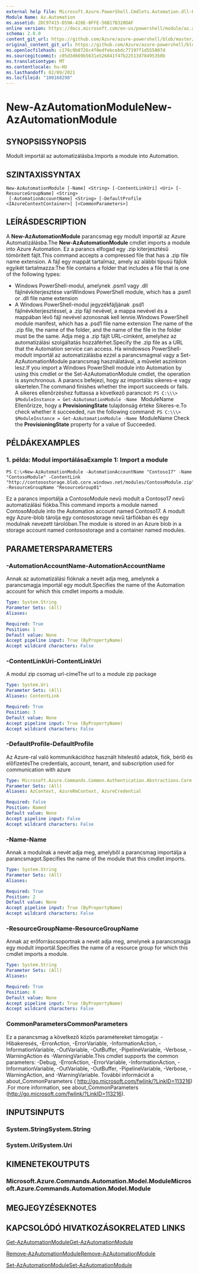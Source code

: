 ```yaml
---
external help file: Microsoft.Azure.PowerShell.Cmdlets.Automation.dll-Help.xml
Module Name: Az.Automation
ms.assetid: 2DC97415-D59A-428E-8FFE-56B17B320DAF
online version: https://docs.microsoft.com/en-us/powershell/module/az.automation/new-azautomationmodule
schema: 2.0.0
content_git_url: https://github.com/Azure/azure-powershell/blob/master/src/Automation/Automation/help/New-AzAutomationModule.md
original_content_git_url: https://github.com/Azure/azure-powershell/blob/master/src/Automation/Automation/help/New-AzAutomationModule.md
ms.openlocfilehash: c176c9b8726c4f0edfebcebdc77197f1d555807d
ms.sourcegitcommit: c05d3d669b5631e526841f47b22513d78495350b
ms.translationtype: MT
ms.contentlocale: hu-HU
ms.lasthandoff: 02/09/2021
ms.locfileid: "100168298"
---
```

# <span data-ttu-id="bbc1f-101">New-AzAutomationModule</span><span class="sxs-lookup"><span data-stu-id="bbc1f-101">New-AzAutomationModule</span></span>

## <span data-ttu-id="bbc1f-102">SYNOPSIS</span><span class="sxs-lookup"><span data-stu-id="bbc1f-102">SYNOPSIS</span></span>
<span data-ttu-id="bbc1f-103">Modult importál az automatizálásba.</span><span class="sxs-lookup"><span data-stu-id="bbc1f-103">Imports a module into Automation.</span></span>

## <span data-ttu-id="bbc1f-104">SZINTAXIS</span><span class="sxs-lookup"><span data-stu-id="bbc1f-104">SYNTAX</span></span>

```
New-AzAutomationModule [-Name] <String> [-ContentLinkUri] <Uri> [-ResourceGroupName] <String>
 [-AutomationAccountName] <String> [-DefaultProfile <IAzureContextContainer>] [<CommonParameters>]
```

## <span data-ttu-id="bbc1f-105">LEÍRÁS</span><span class="sxs-lookup"><span data-stu-id="bbc1f-105">DESCRIPTION</span></span>
<span data-ttu-id="bbc1f-106">A **New-AzAutomationModule** parancsmag egy modult importál az Azure Automatizálásba.</span><span class="sxs-lookup"><span data-stu-id="bbc1f-106">The **New-AzAutomationModule** cmdlet imports a module into Azure Automation.</span></span>
<span data-ttu-id="bbc1f-107">Ez a parancs elfogad egy .zip kiterjesztésű tömörített fájlt.</span><span class="sxs-lookup"><span data-stu-id="bbc1f-107">This command accepts a compressed file that has a .zip file name extension.</span></span>
<span data-ttu-id="bbc1f-108">A fájl egy mappát tartalmaz, amely az alábbi típusú fájlok egyikét tartalmazza:</span><span class="sxs-lookup"><span data-stu-id="bbc1f-108">The file contains a folder that includes a file that is one of the following types:</span></span> 
- <span data-ttu-id="bbc1f-109">Windows PowerShell-modul, amelynek .psm1 vagy .dll fájlnévkiterjesztése van</span><span class="sxs-lookup"><span data-stu-id="bbc1f-109">Windows PowerShell module, which has a .psm1 or .dll file name extension</span></span> 
- <span data-ttu-id="bbc1f-110">A Windows PowerShell-modul jegyzékfájljának .psd1 fájlnévkiterjesztéssel, a .zip fájl nevével, a mappa nevével és a mappában lévő fájl nevével azonosnak kell lennie.</span><span class="sxs-lookup"><span data-stu-id="bbc1f-110">Windows PowerShell module manifest, which has a .psd1 file name extension The name of the .zip file, the name of the folder, and the name of the file in the folder must be the same.</span></span>
<span data-ttu-id="bbc1f-111">Adja meg a .zip fájlt URL-címként, amelyhez az automatizálási szolgáltatás hozzáférhet.</span><span class="sxs-lookup"><span data-stu-id="bbc1f-111">Specify the .zip file as a URL that the Automation service can access.</span></span>
<span data-ttu-id="bbc1f-112">Ha windowsos PowerShell-modult importál az automatizálásba ezzel a parancsmagmal vagy a Set-AzAutomationModule parancsmag használatával, a művelet aszinkron lesz.</span><span class="sxs-lookup"><span data-stu-id="bbc1f-112">If you import a Windows PowerShell module into Automation by using this cmdlet or the Set-AzAutomationModule cmdlet, the operation is asynchronous.</span></span>
<span data-ttu-id="bbc1f-113">A parancs befejezi, hogy az importálás sikeres-e vagy sikertelen.</span><span class="sxs-lookup"><span data-stu-id="bbc1f-113">The command finishes whether the import succeeds or fails.</span></span>
<span data-ttu-id="bbc1f-114">A sikeres ellenőrzéshez futtassa a következő parancsot: `PS C:\\\> $ModuleInstance = Get-AzAutomationModule -Name ` ModuleName Ellenőrizze, hogy a **ProvisioningState** tulajdonság értéke Sikeres-e.</span><span class="sxs-lookup"><span data-stu-id="bbc1f-114">To check whether it succeeded, run the following command: `PS C:\\\> $ModuleInstance = Get-AzAutomationModule -Name `ModuleName Check the **ProvisioningState** property for a value of Succeeded.</span></span>

## <span data-ttu-id="bbc1f-115">PÉLDÁK</span><span class="sxs-lookup"><span data-stu-id="bbc1f-115">EXAMPLES</span></span>

### <span data-ttu-id="bbc1f-116">1. példa: Modul importálása</span><span class="sxs-lookup"><span data-stu-id="bbc1f-116">Example 1: Import a module</span></span>
```
PS C:\>New-AzAutomationModule -AutomationAccountName "Contoso17" -Name "ContosoModule" -ContentLink "http://contosostorage.blob.core.windows.net/modules/ContosoModule.zip" -ResourceGroupName "ResourceGroup01"
```

<span data-ttu-id="bbc1f-117">Ez a parancs importálja a ContosoModule nevű modult a Contoso17 nevű automatizálási fiókba.</span><span class="sxs-lookup"><span data-stu-id="bbc1f-117">This command imports a module named ContosoModule into the Automation account named Contoso17.</span></span>
<span data-ttu-id="bbc1f-118">A modult egy Azure-blob tárolja egy contosostorage nevű tárfiókban és egy modulnak nevezett tárolóban.</span><span class="sxs-lookup"><span data-stu-id="bbc1f-118">The module is stored in an Azure blob in a storage account named contosostorage and a container named modules.</span></span>

## <span data-ttu-id="bbc1f-119">PARAMETERS</span><span class="sxs-lookup"><span data-stu-id="bbc1f-119">PARAMETERS</span></span>

### <span data-ttu-id="bbc1f-120">-AutomationAccountName</span><span class="sxs-lookup"><span data-stu-id="bbc1f-120">-AutomationAccountName</span></span>
<span data-ttu-id="bbc1f-121">Annak az automatizálási fióknak a nevét adja meg, amelynek a parancsmagja importál egy modult.</span><span class="sxs-lookup"><span data-stu-id="bbc1f-121">Specifies the name of the Automation account for which this cmdlet imports a module.</span></span>

```yaml
Type: System.String
Parameter Sets: (All)
Aliases:

Required: True
Position: 1
Default value: None
Accept pipeline input: True (ByPropertyName)
Accept wildcard characters: False
```

### <span data-ttu-id="bbc1f-122">-ContentLinkUri</span><span class="sxs-lookup"><span data-stu-id="bbc1f-122">-ContentLinkUri</span></span>
<span data-ttu-id="bbc1f-123">A modul zip csomag url-címe</span><span class="sxs-lookup"><span data-stu-id="bbc1f-123">The url to a module zip package</span></span>

```yaml
Type: System.Uri
Parameter Sets: (All)
Aliases: ContentLink

Required: True
Position: 3
Default value: None
Accept pipeline input: True (ByPropertyName)
Accept wildcard characters: False
```

### <span data-ttu-id="bbc1f-124">-DefaultProfile</span><span class="sxs-lookup"><span data-stu-id="bbc1f-124">-DefaultProfile</span></span>
<span data-ttu-id="bbc1f-125">Az Azure-ral való kommunikációhoz használt hitelesítő adatok, fiók, bérlő és előfizetés</span><span class="sxs-lookup"><span data-stu-id="bbc1f-125">The credentials, account, tenant, and subscription used for communication with azure</span></span>

```yaml
Type: Microsoft.Azure.Commands.Common.Authentication.Abstractions.Core.IAzureContextContainer
Parameter Sets: (All)
Aliases: AzContext, AzureRmContext, AzureCredential

Required: False
Position: Named
Default value: None
Accept pipeline input: False
Accept wildcard characters: False
```

### <span data-ttu-id="bbc1f-126">-Name</span><span class="sxs-lookup"><span data-stu-id="bbc1f-126">-Name</span></span>
<span data-ttu-id="bbc1f-127">Annak a modulnak a nevét adja meg, amelyből a parancsmag importálja a parancsmagot.</span><span class="sxs-lookup"><span data-stu-id="bbc1f-127">Specifies the name of the module that this cmdlet imports.</span></span>

```yaml
Type: System.String
Parameter Sets: (All)
Aliases:

Required: True
Position: 2
Default value: None
Accept pipeline input: True (ByPropertyName)
Accept wildcard characters: False
```

### <span data-ttu-id="bbc1f-128">-ResourceGroupName</span><span class="sxs-lookup"><span data-stu-id="bbc1f-128">-ResourceGroupName</span></span>
<span data-ttu-id="bbc1f-129">Annak az erőforráscsoportnak a nevét adja meg, amelynek a parancsmagja egy modult importál.</span><span class="sxs-lookup"><span data-stu-id="bbc1f-129">Specifies the name of a resource group for which this cmdlet imports a module.</span></span>

```yaml
Type: System.String
Parameter Sets: (All)
Aliases:

Required: True
Position: 0
Default value: None
Accept pipeline input: True (ByPropertyName)
Accept wildcard characters: False
```

### <span data-ttu-id="bbc1f-130">CommonParameters</span><span class="sxs-lookup"><span data-stu-id="bbc1f-130">CommonParameters</span></span>
<span data-ttu-id="bbc1f-131">Ez a parancsmag a következő közös paramétereket támogatja: -Hibakeresés, -ErrorAction, -ErrorVariable, -InformationAction, -InformationVariable, -OutVariable, -OutBuffer, -PipelineVariable, -Verbose, -WarningAction és -WarningVariable.</span><span class="sxs-lookup"><span data-stu-id="bbc1f-131">This cmdlet supports the common parameters: -Debug, -ErrorAction, -ErrorVariable, -InformationAction, -InformationVariable, -OutVariable, -OutBuffer, -PipelineVariable, -Verbose, -WarningAction, and -WarningVariable.</span></span> <span data-ttu-id="bbc1f-132">További információt a about_CommonParameters ( http://go.microsoft.com/fwlink/?LinkID=113216) .</span><span class="sxs-lookup"><span data-stu-id="bbc1f-132">For more information, see about_CommonParameters (http://go.microsoft.com/fwlink/?LinkID=113216).</span></span>

## <span data-ttu-id="bbc1f-133">INPUTS</span><span class="sxs-lookup"><span data-stu-id="bbc1f-133">INPUTS</span></span>

### <span data-ttu-id="bbc1f-134">System.String</span><span class="sxs-lookup"><span data-stu-id="bbc1f-134">System.String</span></span>

### <span data-ttu-id="bbc1f-135">System.Uri</span><span class="sxs-lookup"><span data-stu-id="bbc1f-135">System.Uri</span></span>

## <span data-ttu-id="bbc1f-136">KIMENETEK</span><span class="sxs-lookup"><span data-stu-id="bbc1f-136">OUTPUTS</span></span>

### <span data-ttu-id="bbc1f-137">Microsoft.Azure.Commands.Automation.Model.Module</span><span class="sxs-lookup"><span data-stu-id="bbc1f-137">Microsoft.Azure.Commands.Automation.Model.Module</span></span>

## <span data-ttu-id="bbc1f-138">MEGJEGYZÉSEK</span><span class="sxs-lookup"><span data-stu-id="bbc1f-138">NOTES</span></span>

## <span data-ttu-id="bbc1f-139">KAPCSOLÓDÓ HIVATKOZÁSOK</span><span class="sxs-lookup"><span data-stu-id="bbc1f-139">RELATED LINKS</span></span>

[<span data-ttu-id="bbc1f-140">Get-AzAutomationModule</span><span class="sxs-lookup"><span data-stu-id="bbc1f-140">Get-AzAutomationModule</span></span>](./Get-AzAutomationModule.md)

[<span data-ttu-id="bbc1f-141">Remove-AzAutomationModule</span><span class="sxs-lookup"><span data-stu-id="bbc1f-141">Remove-AzAutomationModule</span></span>](./Remove-AzAutomationModule.md)

[<span data-ttu-id="bbc1f-142">Set-AzAutomationModule</span><span class="sxs-lookup"><span data-stu-id="bbc1f-142">Set-AzAutomationModule</span></span>](./Set-AzAutomationModule.md)


